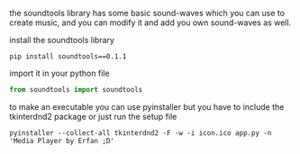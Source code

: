 the soundtools library has some basic sound-waves which you can use to create music, and you can modify it and add you own sound-waves as well.

install the soundtools library
```shell
pip install soundtools==0.1.1
```

import it in your python file
```python
from soundtools import soundtools
```

to make an executable you can use pyinstaller but you have to include the tkinterdnd2 package
or just run the setup file
```shell
pyinstaller --collect-all tkinterdnd2 -F -w -i icon.ico app.py -n 'Media Player by Erfan ;D'
```